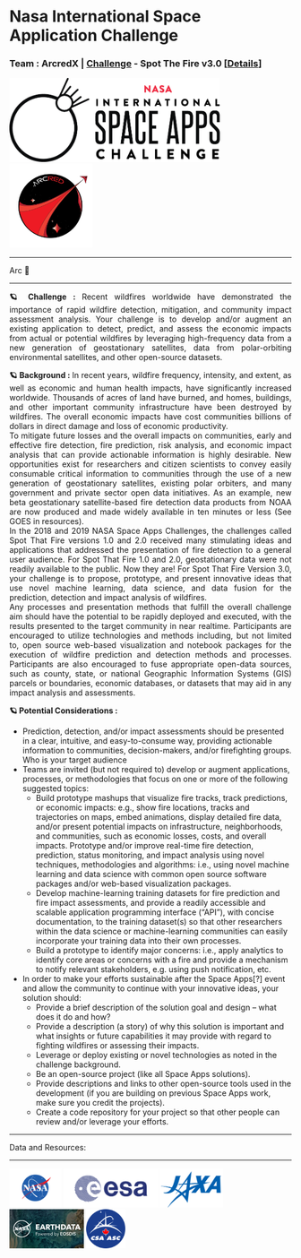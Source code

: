 # Nasa International Space Application Challenge
### Team : ArcredX | [Challenge](https://2020.spaceappschallenge.org/challenges/) - Spot The Fire v3.0 [[Details](https://2020.spaceappschallenge.org/challenges/confront/spot-fire-3/details)]

<img src="./img/nasa_sac.png" height=150px><a> </a><img src="./img/arcredx.PNG" height=150px>
<hr>
Arc 🌌
<hr>
<p align="justify">
<b>🪐 Challenge : </b>Recent wildfires worldwide have demonstrated the importance of rapid wildfire detection, mitigation, and community impact assessment analysis. Your challenge is to develop and/or augment an existing application to detect, predict, and assess the economic impacts from actual or potential wildfires by leveraging high-frequency data from a new generation of geostationary satellites, data from polar-orbiting environmental satellites, and other open-source datasets.
</p>

<p align="justify">
<b>🪐 Background : </b>In recent years, wildfire frequency, intensity, and extent, as well as economic and human health impacts, have significantly increased worldwide. Thousands of acres of land have burned, and homes, buildings, and other important community infrastructure have been destroyed by wildfires. The overall economic impacts have cost communities billions of dollars in direct damage and loss of economic productivity.<br/>
To mitigate future losses and the overall impacts on communities, early and effective fire detection, fire prediction, risk analysis, and economic impact analysis that can provide actionable information is highly desirable. New opportunities exist for researchers and citizen scientists to convey easily consumable critical information to communities through the use of a new generation of geostationary satellites, existing polar orbiters, and many government and private sector open data initiatives. As an example, new beta geostationary satellite-based fire detection data products from NOAA are now produced and made widely available in ten minutes or less (See GOES in resources).<br />
In the 2018 and 2019 NASA Space Apps Challenges, the challenges called Spot That Fire versions 1.0 and 2.0 received many stimulating ideas and applications that addressed the presentation of fire detection to a general user audience. For Spot That Fire 1.0 and 2.0, geostationary data were not readily available to the public. Now they are! For Spot That Fire Version 3.0, your challenge is to propose, prototype, and present innovative ideas that use novel machine learning, data science, and data fusion for the prediction, detection and impact analysis of wildfires.<br />
Any processes and presentation methods that fulfill the overall challenge aim should have the potential to be rapidly deployed and executed, with the results presented to the target community in near realtime. Participants are encouraged to utilize technologies and methods including, but not limited to, open source web-based visualization and notebook packages for the execution of wildfire prediction and detection methods and processes. Participants are also encouraged to fuse appropriate open-data sources, such as county, state, or national Geographic Information Systems (GIS) parcels or boundaries, economic databases, or datasets that may aid in any impact analysis and assessments.

<b>🪐 Potential Considerations : </b>
</p>
<p align="justify">

- Prediction, detection, and/or impact assessments should be presented in a clear, intuitive, and easy-to-consume way, providing actionable information to communities, decision-makers, and/or firefighting groups. Who is your target audience
- Teams are invited (but not required to) develop or augment applications, processes, or methodologies that focus on one or more of the following suggested topics:
    - Build prototype mashups that visualize fire tracks, track predictions, or economic impacts: e.g., show fire locations, tracks and trajectories on maps, embed animations, display detailed fire data, and/or present potential impacts on infrastructure, neighborhoods, and communities, such as economic losses, costs, and overall impacts. Prototype and/or improve real-time fire detection, prediction, status monitoring, and impact analysis using novel techniques, methodologies and algorithms: i.e., using novel machine learning and data science with common open source software packages and/or web-based visualization packages.
    - Develop machine-learning training datasets for fire prediction and fire impact assessments, and provide a readily accessible and scalable application programming interface (“API”), with concise documentation, to the training dataset(s) so that other researchers within the data science or machine-learning communities can easily incorporate your training data into their own processes.
    - Build a prototype to identify major concerns: i.e., apply analytics to identify core areas or concerns with a fire and provide a mechanism to notify relevant stakeholders, e.g. using push notification, etc.
- In order to make your efforts sustainable after the Space Apps[?] event and allow the community to continue with your innovative ideas, your solution should:
    - Provide a brief description of the solution goal and design – what does it do and how?
    - Provide a description (a story) of why this solution is important and what insights or future capabilities it may provide with regard to fighting wildfires or assessing their impacts.
    - Leverage or deploy existing or novel technologies as noted in the challenge background.
    - Be an open-source project (like all Space Apps solutions).
    - Provide descriptions and links to other open-source tools used in the development (if you are building on previous Space Apps work, make sure you credit the projects).
    - Create a code repository for your project so that other people can review and/or leverage your efforts.
</p>
<hr>
Data and Resources:

<hr>

<img src="./img/nasa.png" height=70px><a> </a><img src="./img/esa.png" height=70px><a> </a><img src="./img/jaxa.png" height=70px><a> </a><img src="./img/earthdata.jpg" height=70px><a> </a><img src="./img/csa.png" height=70px>